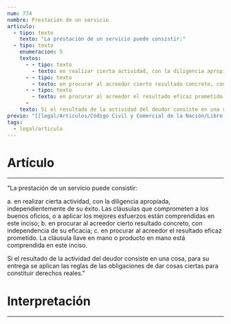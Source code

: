 ```yaml
---
num: 774
nombre: Prestación de un servicio
articulo:
  - tipo: texto
    texto: "La prestación de un servicio puede consistir:"
  - tipo: texto
    enumeracion: 5
    textos:
      - - tipo: texto
        - texto: en realizar cierta actividad, con la diligencia apropiada, independientemente de su éxito. Las cláusulas que comprometen a los buenos oficios, o a aplicar los mejores esfuerzos están comprendidas en este inciso;
      - - tipo: texto
        - texto: en procurar al acreedor cierto resultado concreto, con independencia de su eficacia;
      - - tipo: texto
        - texto: en procurar al acreedor el resultado eficaz prometido. La cláusula llave en mano o producto en mano está comprendida en este inciso.
      - 
    texto: Si el resultado de la actividad del deudor consiste en una cosa, para su entrega se aplican las reglas de las obligaciones de dar cosas ciertas para constituir derechos reales.
previo: "[[legal/Articulos/Código Civil y Comercial de la Nación/Libro Tercero/Título 1/Capítulo 3/Sección 2/Sección 2, Obligaciones de hacer y de no hacer.md|Sección 2, Obligaciones de hacer y de no hacer]]"
tags:
  - legal/articulo
---
```

# Artículo
---
"La prestación de un servicio puede consistir:

  a. en realizar cierta actividad, con la diligencia apropiada, independientemente de su éxito. Las cláusulas que comprometen a los buenos oficios, o a aplicar los mejores esfuerzos están comprendidas en este inciso;
  b. en procurar al acreedor cierto resultado concreto, con independencia de su eficacia;
  c. en procurar al acreedor el resultado eficaz prometido. La cláusula llave en mano o producto en mano está comprendida en este inciso.

Si el resultado de la actividad del deudor consiste en una cosa, para su entrega se aplican las reglas de las obligaciones de dar cosas ciertas para constituir derechos reales."

# Interpretación
---



